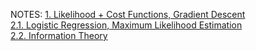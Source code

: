 NOTES:
[1. Likelihood + Cost Functions, Gradient Descent](1.%20Likelihood%20+%20Cost%20Functions,%20Gradient%20Descent.md)\
[2.1. Logistic Regression, Maximum Likelihood Estimation](2.1.%20Logistic%20Regression,%20Maximum%20Likelihood%20Estimation.md)\
[2.2. Information Theory](2.2.%20Information%20Theory.md)
